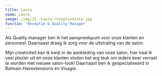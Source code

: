 ```yaml
---
title: Laura
naam: Laura
image: /img/15.-laura-receptioniste.jpg
functie: 'Receptie & Quality Manager'
---
```


Als Quality manager ben ik het aanspreekpunt voor onze klanten en personeel. Daarnaast draag ik zorg voor de uitstraling van de salon.

Mijn creativiteit kan ik kwijt in de aankleding van onze salon, hier haal ik veel plezier uit en onze klanten vinden het erg leuk om iedere keer verrast te worden met nieuwe salon-look! Daarnaast ben ik gespecialiseerd in Balmain Hairextensions en Visagie.